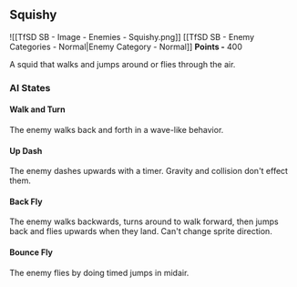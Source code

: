 ## Squishy
![[TfSD SB - Image - Enemies - Squishy.png]]
[[TfSD SB - Enemy Categories - Normal|Enemy Category - Normal]]
**Points -** 400

A squid that walks and jumps around or flies through the air.
### AI States
#### Walk and Turn
The enemy walks back and forth in a wave-like behavior.
#### Up Dash
The enemy dashes upwards with a timer. Gravity and collision don't effect them.
#### Back Fly
The enemy walks backwards, turns around to walk forward, then jumps back and flies upwards when they land. Can't change sprite direction.
#### Bounce Fly
The enemy flies by doing timed jumps in midair.